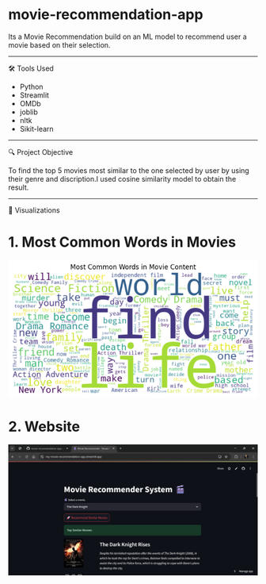 # movie-recommendation-app
Its a Movie Recommendation build on an ML model to recommend user a movie based on their selection.

---

🛠 Tools Used

- Python
- Streamlit
- OMDb
- joblib
- nltk
- Sikit-learn

---

🔍 Project Objective

To find the top 5 movies most similar to the one selected by user by using their genre and discription.I used cosine similarity model to obtain the result.

---

📸 Visualizations

# 1. Most Common Words in Movies   
![common](Visualizations/common_words.png)

# 2. Website  
![Website](Visualizations/website.png)

